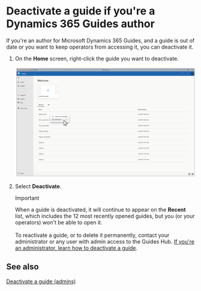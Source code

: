 

# Deactivate a guide if you're a Dynamics 365 Guides author

If you're an author for Microsoft Dynamics 365 Guides, and a guide is out of date or you want to keep operators from accessing it, you can deactivate it. 

1. On the **Home** screen, right-click the guide you want to deactivate.

    ![Deactivate command](media/author-deactivate-guide.PNG "Deactivate command")

2. Select **Deactivate**.

    >[!IMPORTANT]
    >When a guide is deactivated, it will continue to appear on the **Recent** list, which includes the 12 most recently opened guides,  but you (or your operators) won't be able to open it. <br><br>To reactivate a guide, or to delete it permanently, contact your administrator or any user with admin access to the Guides Hub. [If you're an administrator, learn how to deactivate a guide](admin-deactivate-guide.md).

## See also

[Deactivate a guide (admins)](admin-deactivate-guide.md)





